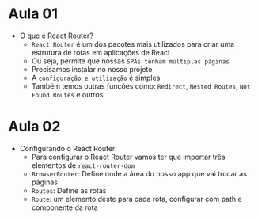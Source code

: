 # Aula 01

- O que é React Router?
  - `React Router` é um dos pacotes mais utilizados para criar uma estrutura de rotas em aplicações de React
  - Ou seja, permite que nossas `SPAs tenham múltiplas páginas`
  - Precisamos instalar no nosso projeto
  - A `configuração e utilização` é simples
  - Também temos outras funções como: `Redirect`, `Nested Routes`, `Not Found Routes` e outros

# Aula 02

- Configurando o React Router
  - Para configurar o React Router vamos ter que importar três elementos de `react-router-dom`
  - `BrowserRouter`: Define onde a área do nosso app que vai trocar as páginas
  - `Routes`: Define as rotas
  - `Route`: um elemento deste para cada rota, configurar com path e componente da rota